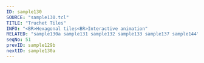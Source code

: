 ```yaml
---
ID: sample130
SOURCE: "sample130.tcl"
TITLE: "Truchet Tiles"
INFO: "<BR>Hexagonal tiles<BR>Interactive animation"
RELATED: "sample130a sample131 sample132 sample133 sample137 sample144"
seqNo: 51
prevID: sample129b
nextID: sample130a
---
```

